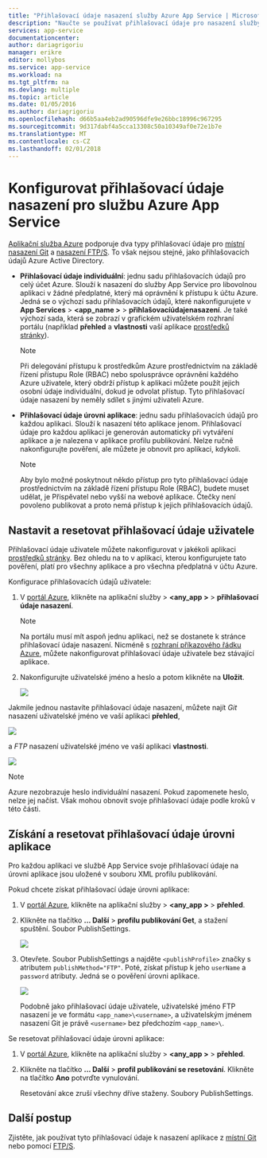 ```yaml
---
title: "Přihlašovací údaje nasazení služby Azure App Service | Microsoft Docs"
description: "Naučte se používat přihlašovací údaje pro nasazení služby Azure App Service."
services: app-service
documentationcenter: 
author: dariagrigoriu
manager: erikre
editor: mollybos
ms.service: app-service
ms.workload: na
ms.tgt_pltfrm: na
ms.devlang: multiple
ms.topic: article
ms.date: 01/05/2016
ms.author: dariagrigoriu
ms.openlocfilehash: d66b5aa4eb2ad90596dfe9e26bbc18996c967295
ms.sourcegitcommit: 9d317dabf4a5cca13308c50a10349af0e72e1b7e
ms.translationtype: MT
ms.contentlocale: cs-CZ
ms.lasthandoff: 02/01/2018
---
```

# <a name="configure-deployment-credentials-for-azure-app-service"></a>Konfigurovat přihlašovací údaje nasazení pro službu Azure App Service
[Aplikační služba Azure](http://go.microsoft.com/fwlink/?LinkId=529714) podporuje dva typy přihlašovací údaje pro [místní nasazení Git](app-service-deploy-local-git.md) a [nasazení FTP/S](app-service-deploy-ftp.md). To však nejsou stejné, jako přihlašovacích údajů Azure Active Directory.

* **Přihlašovací údaje individuální**: jednu sadu přihlašovacích údajů pro celý účet Azure. Slouží k nasazení do služby App Service pro libovolnou aplikaci v žádné předplatné, který má oprávnění k přístupu k účtu Azure. Jedná se o výchozí sadu přihlašovacích údajů, které nakonfigurujete v **App Services** > **&lt;app_name >** > **přihlašovacíúdajenasazení**. Je také výchozí sada, která se zobrazí v grafickém uživatelském rozhraní portálu (například **přehled** a **vlastnosti** vaší aplikace [prostředků stránky](../azure-resource-manager/resource-group-portal.md#manage-resources)).

    > [!NOTE]
    > Při delegování přístupu k prostředkům Azure prostřednictvím na základě řízení přístupu Role (RBAC) nebo spolusprávce oprávnění každého Azure uživatele, který obdrží přístup k aplikaci můžete použít jejich osobní údaje individuální, dokud je odvolat přístup. Tyto přihlašovací údaje nasazení by neměly sdílet s jinými uživateli Azure.
    >
    >

* **Přihlašovací údaje úrovni aplikace**: jednu sadu přihlašovacích údajů pro každou aplikaci. Slouží k nasazení této aplikace jenom. Přihlašovací údaje pro každou aplikaci je generován automaticky při vytváření aplikace a je nalezena v aplikace profilu publikování. Nelze ručně nakonfigurujte pověření, ale můžete je obnovit pro aplikaci, kdykoli.

    > [!NOTE]
    > Aby bylo možné poskytnout někdo přístup pro tyto přihlašovací údaje prostřednictvím na základě řízení přístupu Role (RBAC), budete muset udělat, je Přispěvatel nebo vyšší na webové aplikace. Čtečky není povoleno publikovat a proto nemá přístup k jejich přihlašovacích údajů.
    >
    >

## <a name="userscope"></a>Nastavit a resetovat přihlašovací údaje uživatele

Přihlašovací údaje uživatele můžete nakonfigurovat v jakékoli aplikaci [prostředků stránky](../azure-resource-manager/resource-group-portal.md#manage-resources). Bez ohledu na to v aplikaci, kterou konfigurujete tato pověření, platí pro všechny aplikace a pro všechna předplatná v účtu Azure. 

Konfigurace přihlašovacích údajů uživatele:

1. V [portál Azure](https://portal.azure.com), klikněte na aplikační služby >  **&lt;any_app >** > **přihlašovací údaje nasazení**.

    > [!NOTE]
    > Na portálu musí mít aspoň jednu aplikaci, než se dostanete k stránce přihlašovací údaje nasazení. Nicméně s [rozhraní příkazového řádku Azure](/cli/azure/webapp/deployment/user?view=azure-cli-latest#az_webapp_deployment_user_set), můžete nakonfigurovat přihlašovací údaje uživatele bez stávající aplikace.

2. Nakonfigurujte uživatelské jméno a heslo a potom klikněte na **Uložit**.

    ![](./media/app-service-deployment-credentials/deployment_credentials_configure.png)

Jakmile jednou nastavíte přihlašovací údaje nasazení, můžete najít *Git* nasazení uživatelské jméno ve vaší aplikaci **přehled**,

![](./media/app-service-deployment-credentials/deployment_credentials_overview.png)

a *FTP* nasazení uživatelské jméno ve vaší aplikaci **vlastnosti**.

![](./media/app-service-deployment-credentials/deployment_credentials_properties.png)

> [!NOTE]
> Azure nezobrazuje heslo individuální nasazení. Pokud zapomenete heslo, nelze jej načíst. Však mohou obnovit svoje přihlašovací údaje podle kroků v této části.
>
>  

## <a name="appscope"></a>Získání a resetovat přihlašovací údaje úrovni aplikace
Pro každou aplikaci ve službě App Service svoje přihlašovací údaje na úrovni aplikace jsou uložené v souboru XML profilu publikování.

Pokud chcete získat přihlašovací údaje úrovni aplikace:

1. V [portál Azure](https://portal.azure.com), klikněte na aplikační služby >  **&lt;any_app >** > **přehled**.

2. Klikněte na tlačítko **... Další** > **profilu publikování Get**, a stažení spuštění. Soubor PublishSettings.

    ![](./media/app-service-deployment-credentials/publish_profile_get.png)

3. Otevřete. Soubor PublishSettings a najděte `<publishProfile>` značky s atributem `publishMethod="FTP"`. Poté, získat přístup k jeho `userName` a `password` atributy.
Jedná se o pověření úrovni aplikace.

    ![](./media/app-service-deployment-credentials/publish_profile_editor.png)

    Podobně jako přihlašovací údaje uživatele, uživatelské jméno FTP nasazení je ve formátu `<app_name>\<username>`, a uživatelským jménem nasazení Git je právě `<username>` bez předchozím `<app_name>\`.

Se resetovat přihlašovací údaje úrovni aplikace:

1. V [portál Azure](https://portal.azure.com), klikněte na aplikační služby >  **&lt;any_app >** > **přehled**.

2. Klikněte na tlačítko **... Další** > **profil publikování se resetování**. Klikněte na tlačítko **Ano** potvrďte vynulování.

    Resetování akce zruší všechny dříve staženy. Soubory PublishSettings.

## <a name="next-steps"></a>Další postup

Zjistěte, jak používat tyto přihlašovací údaje k nasazení aplikace z [místní Git](app-service-deploy-local-git.md) nebo pomocí [FTP/S](app-service-deploy-ftp.md).

